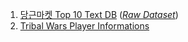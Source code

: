 1. [당근마켓 Top 10 Text DB](https://github.com/CharmStrange/Project/tree/main/DB%20files/Text%20Analysis-%EB%8B%B9%EA%B7%BC)
([*Raw Dataset*](https://github.com/CharmStrange/Project/tree/main/Python/Text%20Analysis/%EB%8B%B9%EA%B7%BC/Prototype_PySpark))
3. [Tribal Wars Player Informations](TribalWars)
